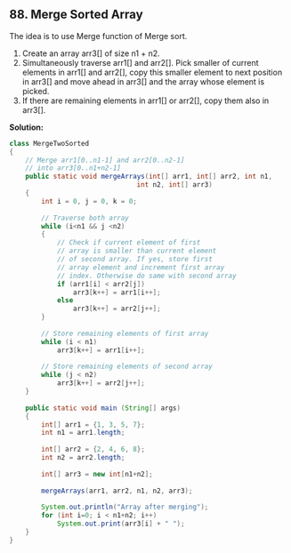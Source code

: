 ## 88. Merge Sorted Array

The idea is to use Merge function of Merge sort. 

1. Create an array arr3[] of size n1 + n2.
2. Simultaneously traverse arr1[] and arr2[]. 
    Pick smaller of current elements in arr1[] and arr2[], copy this smaller element to next position in arr3[] and move ahead in arr3[] and the array whose element is picked.
3. If there are remaining elements in arr1[] or arr2[], copy them also in arr3[].

**Solution:**

```java
class MergeTwoSorted
{
    // Merge arr1[0..n1-1] and arr2[0..n2-1]
    // into arr3[0..n1+n2-1]
    public static void mergeArrays(int[] arr1, int[] arr2, int n1,
                                int n2, int[] arr3)
    {
        int i = 0, j = 0, k = 0;
     
        // Traverse both array
        while (i<n1 && j <n2)
        {
            // Check if current element of first
            // array is smaller than current element
            // of second array. If yes, store first
            // array element and increment first array
            // index. Otherwise do same with second array
            if (arr1[i] < arr2[j])
                arr3[k++] = arr1[i++];
            else
                arr3[k++] = arr2[j++];
        }
     
        // Store remaining elements of first array
        while (i < n1)
            arr3[k++] = arr1[i++];
     
        // Store remaining elements of second array
        while (j < n2)
            arr3[k++] = arr2[j++];
    }
     
    public static void main (String[] args)
    {
        int[] arr1 = {1, 3, 5, 7};
        int n1 = arr1.length;
     
        int[] arr2 = {2, 4, 6, 8};
        int n2 = arr2.length;
     
        int[] arr3 = new int[n1+n2];
         
        mergeArrays(arr1, arr2, n1, n2, arr3);
     
        System.out.println("Array after merging");
        for (int i=0; i < n1+n2; i++)
            System.out.print(arr3[i] + " ");
    }
}
```